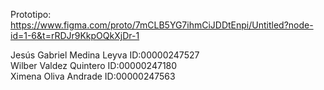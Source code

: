 Prototipo: https://www.figma.com/proto/7mCLB5YG7ihmCiJDDtEnpi/Untitled?node-id=1-6&t=rRDJr9KkpOQkXjDr-1

Jesús Gabriel Medina Leyva ID:00000247527 <br>
Wilber Valdez Quintero ID:00000247180 <br>
Ximena Oliva Andrade  ID:00000247563 <br>
